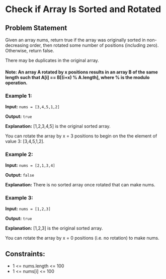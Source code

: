 # Check if Array Is Sorted and Rotated

## Problem Statement
Given an array nums, return true if the array was originally sorted in non-decreasing order, then rotated some number of positions (including zero). Otherwise, return false.

There may be duplicates in the original array.

#### Note: An array A rotated by x positions results in an array B of the same length such that A[i] == B[(i+x) % A.length], where % is the modulo operation.

 

### Example 1:

**Input:** `nums = [3,4,5,1,2] `

**Output:** ` true `

**Explanation:** [1,2,3,4,5] is the original sorted array.

You can rotate the array by x = 3 positions to begin on the the element of value 3: [3,4,5,1,2].

### Example 2:

**Input:** `nums = [2,1,3,4] `

**Output:** ` false `

**Explanation:** There is no sorted array once rotated that can make nums.

### Example 3:

**Input:** ` nums = [1,2,3] ` 

**Output:** ` true `

**Explanation:** [1,2,3] is the original sorted array.

You can rotate the array by x = 0 positions (i.e. no rotation) to make nums.
 

## Constraints:

- 1 <= nums.length <= 100
- 1 <= nums[i] <= 100
